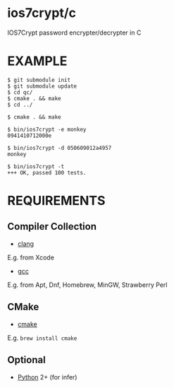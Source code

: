 # ios7crypt/c

IOS7Crypt password encrypter/decrypter in C

# EXAMPLE

```
$ git submodule init
$ git submodule update
$ cd qc/
$ cmake . && make
$ cd ../

$ cmake . && make

$ bin/ios7crypt -e monkey
0941410712000e

$ bin/ios7crypt -d 050609012a4957
monkey

$ bin/ios7crypt -t
+++ OK, passed 100 tests.
```

# REQUIREMENTS

## Compiler Collection

* [clang](http://clang.llvm.org/)

E.g. from Xcode

* [gcc](https://gcc.gnu.org/)

E.g. from Apt, Dnf, Homebrew, MinGW, Strawberry Perl

## CMake

* [cmake](https://cmake.org/)

E.g. `brew install cmake`

## Optional

* [Python](https://www.python.org/) 2+ (for infer)
